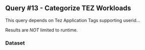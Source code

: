 ## Query #13 - Categorize TEZ Workloads

This query depends on Tez Application Tags supporting userid...

Results are *NOT* limited to runtime.

### Dataset
